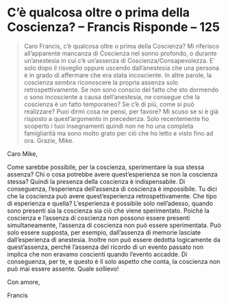 # C’è qualcosa oltre o prima della Coscienza? – Francis Risponde – 125

>Caro Francis, c’è qualcosa oltre o prima della Coscienza? Mi riferisco all’apparente mancanza di Coscienza nel sonno profondo, o durante un’anestesia in cui c’è un’assenza di Coscienza/Consapevolezza. E’ solo dopo il risveglio oppure uscendo dall’anestesia che una persona è in grado di affermare che era stata incosciente. In altre parole, la coscienza sembra riconoscere la propria assenza solo retrospettivamente. Se non sono conscio del fatto che sto dormendo o sono incosciente a causa dell’anestesia, ne consegue che la coscienza è un fatto temporaneo? Se c’è di più, come si può realizzare? Puoi dirmi cosa ne pensi, per favore? Mi scuso se si è già risposto a quest’argomento in precedenza. Solo recentemente ho scoperto i tuoi insegnamenti quindi non ne ho una completa famigliarità ma sono molto grato per ciò che ho letto e visto fino ad ora. Grazie, Mike.

Caro Mike,

Come sarebbe possibile, per la coscienza, sperimentare la sua stessa assenza? Chi o cosa potrebbe avere quest’esperienza se non la coscienza stessa? Quindi la presenza della coscienza è indispensabile. Di conseguenza, l’esperienza dell’assenza di coscienza è impossibile. Tu dici che la coscienza può avere quest’esperienza retrospettivamente. Che tipo di esperienza e quella? L’esperienza è possibile solo nell’adesso, quando sono presenti sia la coscienza sia ciò che viene sperimentato. Poiché la coscienza e l’assenza di coscienza non possono essere presenti simultaneamente, l’assenza di coscienza non può essere sperimentata. Può solo essere supposta, per esempio, dall’assenza di memorie lasciate dall’esperienza di anestesia. Inoltre non può essere dedotta logicamente da quest’assenza, perché l’assenza del ricordo di un evento passato non implica che non eravamo coscienti quando l’evento accadde. Di conseguenza, per te, e questo è il solo aspetto che conta, la coscienza non può mai essere assente. Quale sollievo!

Con amore,

Francis

